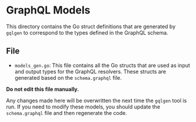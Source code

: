 # GraphQL Models

This directory contains the Go struct definitions that are generated by `gqlgen` to correspond to the types defined in the GraphQL schema.

## File

*   `models_gen.go`: This file contains all the Go structs that are used as input and output types for the GraphQL resolvers. These structs are generated based on the `schema.graphql` file.

**Do not edit this file manually.**

Any changes made here will be overwritten the next time the `gqlgen` tool is run. If you need to modify these models, you should update the `schema.graphql` file and then regenerate the code.
